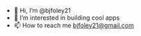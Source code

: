 - 👋 Hi, I’m @bjfoley21
- 👀 I’m interested in building cool apps
- 📫 How to reach me bjfoley21@gmail.com

<!---
bjfoley21/bjfoley21 is a ✨ special ✨ repository because its `README.md` (this file) appears on your GitHub profile.
You can click the Preview link to take a look at your changes.
--->
